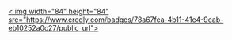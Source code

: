 <a href=" ">< img width="84" height="84"  src="https://www.credly.com/badges/78a67fca-4b11-41e4-9eab-eb10252a0c27/public_url"></a >
